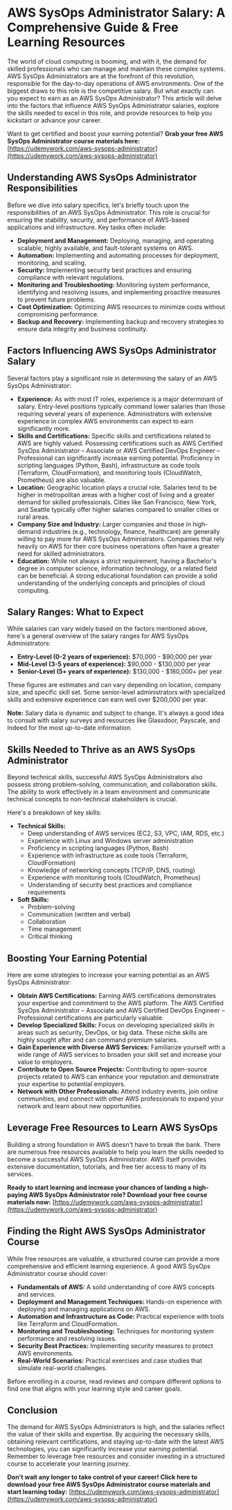 # AWS SysOps Administrator Salary: A Comprehensive Guide & Free Learning Resources

The world of cloud computing is booming, and with it, the demand for skilled professionals who can manage and maintain these complex systems. AWS SysOps Administrators are at the forefront of this revolution, responsible for the day-to-day operations of AWS environments. One of the biggest draws to this role is the competitive salary. But what exactly can you expect to earn as an AWS SysOps Administrator? This article will delve into the factors that influence AWS SysOps Administrator salaries, explore the skills needed to excel in this role, and provide resources to help you kickstart or advance your career.

Want to get certified and boost your earning potential? **Grab your free AWS SysOps Administrator course materials here:** [https://udemywork.com/aws-sysops-administrator](https://udemywork.com/aws-sysops-administrator)

## Understanding AWS SysOps Administrator Responsibilities

Before we dive into salary specifics, let's briefly touch upon the responsibilities of an AWS SysOps Administrator. This role is crucial for ensuring the stability, security, and performance of AWS-based applications and infrastructure. Key tasks often include:

*   **Deployment and Management:** Deploying, managing, and operating scalable, highly available, and fault-tolerant systems on AWS.
*   **Automation:** Implementing and automating processes for deployment, monitoring, and scaling.
*   **Security:** Implementing security best practices and ensuring compliance with relevant regulations.
*   **Monitoring and Troubleshooting:** Monitoring system performance, identifying and resolving issues, and implementing proactive measures to prevent future problems.
*   **Cost Optimization:** Optimizing AWS resources to minimize costs without compromising performance.
*   **Backup and Recovery:** Implementing backup and recovery strategies to ensure data integrity and business continuity.

## Factors Influencing AWS SysOps Administrator Salary

Several factors play a significant role in determining the salary of an AWS SysOps Administrator:

*   **Experience:** As with most IT roles, experience is a major determinant of salary. Entry-level positions typically command lower salaries than those requiring several years of experience. Administrators with extensive experience in complex AWS environments can expect to earn significantly more.
*   **Skills and Certifications:** Specific skills and certifications related to AWS are highly valued. Possessing certifications such as AWS Certified SysOps Administrator – Associate or AWS Certified DevOps Engineer – Professional can significantly increase earning potential.  Proficiency in scripting languages (Python, Bash), infrastructure as code tools (Terraform, CloudFormation), and monitoring tools (CloudWatch, Prometheus) are also valuable.
*   **Location:** Geographic location plays a crucial role. Salaries tend to be higher in metropolitan areas with a higher cost of living and a greater demand for skilled professionals. Cities like San Francisco, New York, and Seattle typically offer higher salaries compared to smaller cities or rural areas.
*   **Company Size and Industry:** Larger companies and those in high-demand industries (e.g., technology, finance, healthcare) are generally willing to pay more for AWS SysOps Administrators. Companies that rely heavily on AWS for their core business operations often have a greater need for skilled administrators.
*   **Education:** While not always a strict requirement, having a Bachelor's degree in computer science, information technology, or a related field can be beneficial. A strong educational foundation can provide a solid understanding of the underlying concepts and principles of cloud computing.

## Salary Ranges: What to Expect

While salaries can vary widely based on the factors mentioned above, here's a general overview of the salary ranges for AWS SysOps Administrators:

*   **Entry-Level (0-2 years of experience):** $70,000 - $90,000 per year
*   **Mid-Level (3-5 years of experience):** $90,000 - $130,000 per year
*   **Senior-Level (5+ years of experience):** $130,000 - $180,000+ per year

These figures are estimates and can vary depending on location, company size, and specific skill set. Some senior-level administrators with specialized skills and extensive experience can earn well over $200,000 per year.

**Note:** Salary data is dynamic and subject to change. It's always a good idea to consult with salary surveys and resources like Glassdoor, Payscale, and Indeed for the most up-to-date information.

## Skills Needed to Thrive as an AWS SysOps Administrator

Beyond technical skills, successful AWS SysOps Administrators also possess strong problem-solving, communication, and collaboration skills. The ability to work effectively in a team environment and communicate technical concepts to non-technical stakeholders is crucial.

Here's a breakdown of key skills:

*   **Technical Skills:**
    *   Deep understanding of AWS services (EC2, S3, VPC, IAM, RDS, etc.)
    *   Experience with Linux and Windows server administration
    *   Proficiency in scripting languages (Python, Bash)
    *   Experience with infrastructure as code tools (Terraform, CloudFormation)
    *   Knowledge of networking concepts (TCP/IP, DNS, routing)
    *   Experience with monitoring tools (CloudWatch, Prometheus)
    *   Understanding of security best practices and compliance requirements
*   **Soft Skills:**
    *   Problem-solving
    *   Communication (written and verbal)
    *   Collaboration
    *   Time management
    *   Critical thinking

##  Boosting Your Earning Potential

Here are some strategies to increase your earning potential as an AWS SysOps Administrator:

*   **Obtain AWS Certifications:** Earning AWS certifications demonstrates your expertise and commitment to the AWS platform. The AWS Certified SysOps Administrator – Associate and AWS Certified DevOps Engineer – Professional certifications are particularly valuable.
*   **Develop Specialized Skills:** Focus on developing specialized skills in areas such as security, DevOps, or big data.  These niche skills are highly sought after and can command premium salaries.
*   **Gain Experience with Diverse AWS Services:** Familiarize yourself with a wide range of AWS services to broaden your skill set and increase your value to employers.
*   **Contribute to Open Source Projects:** Contributing to open-source projects related to AWS can enhance your reputation and demonstrate your expertise to potential employers.
*   **Network with Other Professionals:** Attend industry events, join online communities, and connect with other AWS professionals to expand your network and learn about new opportunities.

## Leverage Free Resources to Learn AWS SysOps

Building a strong foundation in AWS doesn't have to break the bank.  There are numerous free resources available to help you learn the skills needed to become a successful AWS SysOps Administrator. AWS itself provides extensive documentation, tutorials, and free tier access to many of its services.

**Ready to start learning and increase your chances of landing a high-paying AWS SysOps Administrator role? Download your free course materials now:** [https://udemywork.com/aws-sysops-administrator](https://udemywork.com/aws-sysops-administrator)

## Finding the Right AWS SysOps Administrator Course

While free resources are valuable, a structured course can provide a more comprehensive and efficient learning experience. A good AWS SysOps Administrator course should cover:

*   **Fundamentals of AWS:**  A solid understanding of core AWS concepts and services.
*   **Deployment and Management Techniques:** Hands-on experience with deploying and managing applications on AWS.
*   **Automation and Infrastructure as Code:**  Practical experience with tools like Terraform and CloudFormation.
*   **Monitoring and Troubleshooting:**  Techniques for monitoring system performance and resolving issues.
*   **Security Best Practices:**  Implementing security measures to protect AWS environments.
*   **Real-World Scenarios:**  Practical exercises and case studies that simulate real-world challenges.

Before enrolling in a course, read reviews and compare different options to find one that aligns with your learning style and career goals.

## Conclusion

The demand for AWS SysOps Administrators is high, and the salaries reflect the value of their skills and expertise. By acquiring the necessary skills, obtaining relevant certifications, and staying up-to-date with the latest AWS technologies, you can significantly increase your earning potential. Remember to leverage free resources and consider investing in a structured course to accelerate your learning journey.

**Don't wait any longer to take control of your career! Click here to download your free AWS SysOps Administrator course materials and start learning today:** [https://udemywork.com/aws-sysops-administrator](https://udemywork.com/aws-sysops-administrator)
